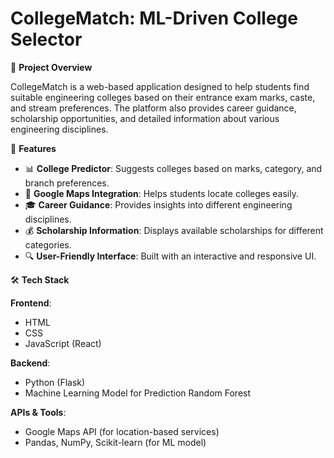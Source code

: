 # CollegeMatch: ML-Driven College Selector

📌 **Project Overview**

CollegeMatch is a web-based application designed to help students find suitable engineering colleges based on their entrance exam marks, caste, and stream preferences. The platform also provides career guidance, scholarship opportunities, and detailed information about various engineering disciplines.

🎯 **Features**

- 📊 **College Predictor**: Suggests colleges based on marks, category, and branch preferences.
- 📍 **Google Maps Integration**: Helps students locate colleges easily.
- 🎓 **Career Guidance**: Provides insights into different engineering disciplines.
- 💰 **Scholarship Information**: Displays available scholarships for different categories.
- 🔍 **User-Friendly Interface**: Built with an interactive and responsive UI.

🛠️ **Tech Stack**

**Frontend**:
- HTML
- CSS
- JavaScript (React)

**Backend**:
- Python (Flask)
- Machine Learning Model for Prediction Random Forest

**APIs & Tools**:
- Google Maps API (for location-based services)
- Pandas, NumPy, Scikit-learn (for ML model)

